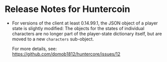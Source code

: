 # Release Notes for Huntercoin

- For versions of the client at least 0.14.99.1, the JSON object of a player
  state is slightly modified:  The objects for the states of individual
  characters are no longer part of the player-state dictionary itself, but
  are moved to a new `characters` sub-object.

  For more details, see: https://github.com/domob1812/huntercore/issues/12
